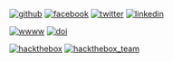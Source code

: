 [![github](https://img.shields.io/github/followers/yutayamate?label=Follow%20%40yutayamate&style=social)](https://github.com/yutayamate)
[![facebook](https://img.shields.io/badge/Facebook-1877F2?style=flat&logo=facebook&labelColor=1877F2&logoColor=white)](https://www.facebook.com/yuta.yamate)
[![twitter](https://img.shields.io/badge/Twitter-1DA1F2?style=flat&logo=twitter&logoColor=white)](https://twitter.com/yutayamate)
[![linkedin](https://img.shields.io/badge/LinkedIn-0077B5?style=flat&logo=linkedin&labelColor=0077B5&logoColor=white)](https://www.linkedin.com/in/yuta-yamate)

[![wwww](https://img.shields.io/website?label=yutayamate.com&url=https://yutayamate.com)](https://yutayamate.com)
[![doi](https://zenodo.org/badge/doi/10.1093/bioinformatics/btz245.svg)](https://doi.org/10.1093/bioinformatics/btz245)

[![hackthebox](https://www.hackthebox.eu/badge/image/145610)](https://app.hackthebox.eu/profile/145610)
[![hackthebox_team](https://www.hackthebox.eu/badge/team/image/1611)](https://www.hackthebox.eu/home/teams/profile/1611)

<!--
### Hi there 👋
-->
<!--
**yutayamate/yutayamate** is a ✨ _special_ ✨ repository because its `README.md` (this file) appears on your GitHub profile.

Here are some ideas to get you started:

- 🔭 I’m currently working on ...
- 🌱 I’m currently learning ...
- 👯 I’m looking to collaborate on ...
- 🤔 I’m looking for help with ...
- 💬 Ask me about ...
- 📫 How to reach me: ...
- 😄 Pronouns: ...
- ⚡ Fun fact: ...
-->
